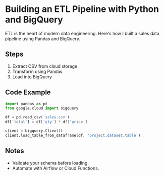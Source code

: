 # Building an ETL Pipeline with Python and BigQuery

ETL is the heart of modern data engineering. Here's how I built a sales data pipeline using Pandas and BigQuery.

## Steps

1. Extract CSV from cloud storage
2. Transform using Pandas
3. Load into BigQuery

## Code Example

```python
import pandas as pd
from google.cloud import bigquery

df = pd.read_csv('sales.csv')
df['total'] = df['qty'] * df['price']

client = bigquery.Client()
client.load_table_from_dataframe(df, 'project.dataset.table')
```

## Notes

- Validate your schema before loading.
- Automate with Airflow or Cloud Functions.
